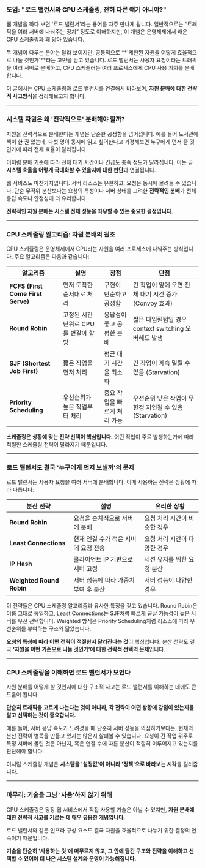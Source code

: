 ### 도입: "로드 밸런서와 CPU 스케줄링, 전혀 다른 얘기 아니야?"

웹 개발을 하다 보면 '로드 밸런서'라는 용어를 자주 만나게 됩니다. 일반적으로는 “트래픽을 여러 서버에 나눠주는 장치” 정도로 이해하지만, 이 개념은 운영체제에서 배운 CPU 스케줄링과 꽤 닮아 있습니다.

두 개념이 다루는 분야는 달라 보이지만, 공통적으로 \*\*'제한된 자원을 어떻게 효율적으로 나눌 것인가'\*\*라는 고민을 담고 있습니다. 로드 밸런서는 사용자 요청이라는 트래픽을 여러 서버로 분배하고, CPU 스케줄러는 여러 프로세스에게 CPU 사용 기회를 분배합니다.

이 글에서는 CPU 스케줄링과 로드 밸런서를 연결해서 바라보며, **자원 분배에 대한 전략적 사고방식**을 정리해보고자 합니다.

---

### 시스템 자원은 왜 '전략적으로' 분배해야 할까?

자원을 전략적으로 분배한다는 개념은 단순한 공정함을 넘어섭니다. 예를 들어 도서관에 책이 한 권 있는데, 다섯 명이 동시에 읽고 싶어한다고 가정해보면 누구에게 먼저 줄 것인가에 따라 전체 효율이 달라집니다.

이처럼 분배 기준에 따라 전체 대기 시간이나 긴급도 충족 정도가 달라집니다. 이는 곧 **시스템 효율을 어떻게 극대화할 수 있을지에 대한 판단**과 연결됩니다.

웹 서비스도 마찬가지입니다. 서버 리소스는 유한하고, 요청은 동시에 몰려들 수 있습니다. 단순 무작위 분산보다는 요청의 특성이나 서버 상태를 고려한 **전략적인 분배**가 전체 응답 속도나 안정성에 더 유리합니다.

**전략적인 자원 분배는 시스템 전체 성능을 좌우할 수 있는 중요한 결정입니다.**

---

### CPU 스케줄링 알고리즘: 자원 분배의 원조

CPU 스케줄링은 운영체제에서 CPU라는 자원을 여러 프로세스에 나눠주는 방식입니다. 주요 알고리즘은 다음과 같습니다:

| 알고리즘                              | 설명                     | 장점               | 단점                                    |
| --------------------------------- | ---------------------- | ---------------- | ------------------------------------- |
| **FCFS (First Come First Serve)** | 먼저 도착한 순서대로 처리         | 구현이 단순하고 공정함     | 긴 작업이 앞에 오면 전체 대기 시간 증가 (Convoy 효과)   |
| **Round Robin**                   | 고정된 시간 단위로 CPU를 번갈아 할당 | 응답성이 좋고 공평한 분배   | 짧은 타임퀀텀일 경우 context switching 오버헤드 발생 |
| **SJF (Shortest Job First)**      | 짧은 작업을 먼저 처리           | 평균 대기 시간을 최소화    | 긴 작업이 계속 밀릴 수 있음 (Starvation)         |
| **Priority Scheduling**           | 우선순위가 높은 작업부터 처리       | 중요 작업을 빠르게 처리 가능 | 우선순위 낮은 작업이 무한정 지연될 수 있음 (Starvation) |

**스케줄링은 상황에 맞는 전략 선택이 핵심입니다.** 어떤 작업이 주로 발생하는가에 따라 적절한 스케줄링 전략이 달라지기 때문입니다.

---

### 로드 밸런서도 결국 '누구에게 먼저 보낼까'의 문제

로드 밸런서는 사용자 요청을 여러 서버에 분배합니다. 이때 사용하는 전략은 상황에 따라 다릅니다:

| 분산 전략                    | 설명                    | 유리한 상황           |
| ------------------------ | --------------------- | ---------------- |
| **Round Robin**          | 요청을 순차적으로 서버에 분배      | 요청 처리 시간이 비슷한 경우 |
| **Least Connections**    | 현재 연결 수가 적은 서버에 요청 전송 | 요청 처리 시간이 다양한 경우 |
| **IP Hash**              | 클라이언트 IP 기반으로 서버 고정   | 세션 유지를 위한 요청 분산  |
| **Weighted Round Robin** | 서버 성능에 따라 가중치 부여 후 분산 | 서버 성능이 다양한 경우    |

이 전략들은 CPU 스케줄링 알고리즘과 유사한 특징을 갖고 있습니다. Round Robin은 이름 그대로 동일하고, Least Connections는 SJF처럼 빠르게 끝날 가능성이 높은 서버를 우선 선택합니다. Weighted 방식은 Priority Scheduling처럼 리소스에 따라 우선순위를 부여하는 구조와 닮았습니다.

**요청의 특성에 따라 어떤 전략이 적절한지 달라진다는 것**이 핵심입니다. 분산 전략도 결국 **‘자원을 어떤 기준으로 나눌 것인가’에 대한 전략적 선택의 문제**입니다.

---

### CPU 스케줄링을 이해하면 로드 밸런서가 보인다

자원 분배를 어떻게 할 것인지에 대한 구조적 사고는 로드 밸런서를 이해하는 데에도 큰 도움이 됩니다.

**단순히 트래픽을 고르게 나눈다는 것이 아니라, 각 전략이 어떤 상황에 강점이 있는지를 알고 선택하는 것이 중요합니다.**

예를 들어, 서버 응답 속도가 느려졌을 때 단순히 서버 성능을 의심하기보다는, 현재의 분산 전략이 병목을 만들고 있지는 않은지 살펴볼 수 있습니다. 요청이 긴 작업 위주로 특정 서버에 몰린 것은 아닌지, 혹은 연결 수에 따른 분산이 적절히 이루어지고 있는지를 판단해야 합니다.

이처럼 스케줄링 개념은 **시스템을 '설정값'이 아니라 '정책'으로 바라보는 시각**을 길러줍니다.

---

### 마무리: 기술을 그냥 '사용'하지 않기 위해

CPU 스케줄링은 당장 웹 서비스에서 직접 사용할 기술은 아닐 수 있지만, **자원 분배에 대한 전략적 사고를 기르는 데 매우 유용한 개념입니다.**

로드 밸런서와 같은 인프라 구성 요소도 결국 자원을 효율적으로 나누기 위한 결정의 연속이기 때문입니다.

**기술을 단순히 '사용하는 것'에 머무르지 않고, 그 안에 담긴 구조와 전략을 이해하고 선택할 수 있어야 더 나은 시스템 설계와 운영이 가능해집니다.**
